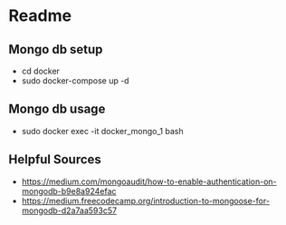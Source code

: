 # Readme



## Mongo db setup
- cd docker
- sudo docker-compose up -d

## Mongo db usage
- sudo docker exec -it docker_mongo_1 bash


## Helpful Sources
- https://medium.com/mongoaudit/how-to-enable-authentication-on-mongodb-b9e8a924efac
- https://medium.freecodecamp.org/introduction-to-mongoose-for-mongodb-d2a7aa593c57
